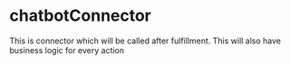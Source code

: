 # chatbotConnector
This is connector which will be called after fulfillment. This will also have business logic for every action
